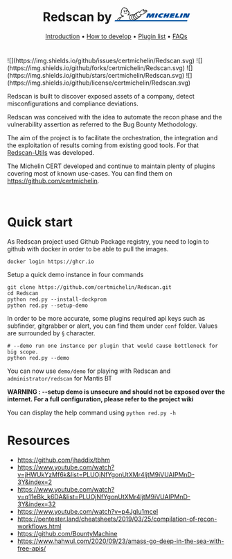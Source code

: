 <h1 align="center">
  Redscan by <a href="https://cert.michelin.com">
  <svg xmlns="http://www.w3.org/2000/svg" width="174" height="32">
    <g fill-rule="nonzero" fill="none">
        <path d="m47.403 29.522.212-.07s.118-.048.165-.048c.706-.236 2.284-1.062 2.873-2.242 1.2-.448 2.072-1.062 2.614-1.793 1.036-.19 1.837-.637 2.284-.873 1.036-.59 1.766-1.157 2.214-1.77.376-.496.612-.873.8-1.275.353-.188.754-.424 1.272-.778 1.813-1.204 2.19-3.422 2.237-3.682 0-.047.023-.118.023-.165h.283c1.813 0 4.192-1.133 5.463-1.77h.024c.188-.094.377-.189.447-.212.424-.19 1.295-.661 2.19-1.251 1.154-.779 1.931-1.487 2.355-2.148.07-.094.118-.212.165-.33l.754-.472a1.5 1.5 0 0 0 .518-.566c.212-.118.376-.213.423-.26.59-.377.848-1.038.636-1.675v-.024c-.188-.566-.706-1.25-1.577-1.463-.307-.66-.966-1.038-1.696-1.038-.165 0-.306.023-.4.047-.047 0-.236.047-1.649.4l-2.096.496a1.983 1.983 0 0 0-.07-1.557c-.283-.59-.871-.968-1.484-.968-.212 0-.424.048-.612.142h-.024c-.07.047-.235.118-3.98 2.549-.046.023-.093.07-.14.094-1.814 1.581-2.473 2.525-2.638 2.761a3.552 3.552 0 0 0-.377.66l-.282-.14a5.75 5.75 0 0 0-2.332-.496c-1.436 0-2.449.566-2.708.731-.141.071-.683.401-1.483 1.039a5.09 5.09 0 0 0-.872.873 5.692 5.692 0 0 0-1.318.448c-.424.213-.824.543-1.272.897l-.023.024c-.071.07-.142.118-.236.188a5.607 5.607 0 0 0-1.154 1.204h-.047c-.07.023-.66.141-1.413.495-.188.095-.377.19-.541.307a8.37 8.37 0 0 0-1.955.354h-.047c-.07-.023-.73-.141-1.53-.141-.354 0-.684.023-.966.07-.189.024-.871.142-1.437.307-.282.071-.965.307-1.766.826-1.719-.401-3.438-.519-4.521-.566 1.036-1.393 1.53-2.997 1.366-4.366-.33-2.596-2.073-4.13-2.708-4.578-1.084-4.531-4.24-6.466-6.83-6.75C24.02.378 23.055 0 21.948 0c-.447 0-.871.047-1.295.165-1.39.378-2.496 1.44-2.708 2.596-1.39 1.156-3.556 3.752-2.944 8.401-.518.708-1.53 2.502-.847 5.24.47 1.863 1.625 3.209 3.367 3.917-1.342.66-2.52 1.44-3.509 2.36-.07.047-.117.117-.164.165-2.332.118-4.451 1.085-6.123 2.808-1.201 1.227-2.025 2.643-2.543 3.894h42.222v-.024z" fill="#1C1C1C"/>
        <path d="M47.309 28.035c-.495.166-1.342.496-2.52.496h-.117c-1.225-.024-2.685-.66-3.721-1.817-1.06-1.156-1.625-2.903-1.46-4.626.165-1.722 1.2-3.162 2.449-3.94.282-.19.589-.33.895-.425.117-.047.259-.095.377-.118-.024.023-.048.07-.071.094-1.272 1.888-1.178 4.319-.565 5.758.33.755.706 1.369 1.154 1.912a5.742 5.742 0 0 0 2.095 1.604 5.75 5.75 0 0 0 2.332.496h.259c-.4.26-.8.472-1.107.566" fill="#FFF"/>
        <path d="M49.876 25.935a5.207 5.207 0 0 1-1.72.307 4.541 4.541 0 0 1-1.836-.401c-1.39-.614-2.143-1.817-2.614-2.88-.47-1.085-.565-3.02.447-4.554.566-.826 1.366-1.321 2.002-1.605-.4 1.204-.589 3.068.73 5.31v.047a6.603 6.603 0 0 0 2.567 2.407c.612.33 1.272.543 1.954.661-.47.283-1.036.52-1.53.708" fill="#FFF"/>
        <path d="M54.821 23.245c-.565.307-1.342.731-2.331.779h-.142c-1.483 0-3.273-.708-4.427-2.573-2.072-3.492.189-5.9.942-6.49.448-.353.895-.707 1.248-.92-.165.472-.235.826-.235.944-.165.873-.024 2.006.377 3.02.518 1.346 1.412 2.432 2.59 3.116.965.566 1.954.85 2.967.85.283 0 .542-.024.754-.048-.495.567-1.249 1.062-1.743 1.322M10.526 29.522c.094-.779.306-1.723.73-2.737.353-.85.777-1.652 1.319-2.384-1.507.307-2.85 1.062-3.98 2.218-.777.78-1.436 1.77-1.978 2.88h3.91v.023zM36.665 29.522c-.259-.236-.47-.448-.66-.637-.894-.92-1.6-2.549-1.813-3.681-.376-1.841-.117-3.635.754-5.31a6.884 6.884 0 0 1 1.013-1.44c-1.955-.354-3.815-.377-4.428-.377a1.44 1.44 0 0 1-.282.377c-.707.614-1.295.755-.871.307.4-.472.376-.967.259-1.085-.095-.095-.26-.024-.354 0-1.153.424-1.365.236-1.13.094a10.132 10.132 0 0 0 1.978-1.558c.871-.99 1.578-2.43 1.413-3.752-.188-1.534-1.06-2.737-1.954-3.469-.095-.07-.165-.141-.212-.165-.024-.024-.048-.047-.071-.047a2.338 2.338 0 0 0-.471-.26c-.236-.07-.165-.236.094-.307-.023-.118-.047-.26-.094-.377-.024-.118-.07-.236-.094-.354-1.036-3.446-3.485-4.909-5.51-5.121h-.071c-.471-.047-.8-.047-.872-.047-.33-.048-.188-.19 0-.26.071-.024.095-.094.071-.141-.235-.354-1.319-.685-2.449-.354a2.907 2.907 0 0 0-1.413.92c-.047.07-.094.165-.141.236 0 .023-.024.047-.024.07-.047.142.118.095.118.095.542-.118.777.024.353.26a9.722 9.722 0 0 0-.895.59 6.761 6.761 0 0 0-1.978 2.43c-.518 1.086-.777 2.36-.73 3.729.024.189.024.566.047.684.024.142.118.283.448.236.447-.047.73-.141.33.19-.165.117-.683.613-.99.99-.612.779-1.083 2.218-.612 4.036.4 1.557 1.366 2.595 2.897 3.091.918.26 3.014.614 4.639.52.165 0 .212.023.188.094-.023.07-.141.118-.306.141-.259.047-.824.142-1.79.236-.212.024-.376.165-.4.26v.023c-.118.425.754.78.848.826.33.095.188.284.047.307-.612.118-1.72-.141-2.308-.189-.4-.023-.706.048-.824.118-1.39.614-2.567 1.393-3.532 2.29a10.077 10.077 0 0 0-2.45 3.54 9.95 9.95 0 0 0-.612 2.265h24.844v-.024z" fill="#FFF"/>
        <path d="M36.877 28.012c.518.543 1.107 1.109 2.049 1.51h4.238a6.658 6.658 0 0 1-3.108-1.959c-.636-.708-1.13-1.58-1.46-2.572a7.76 7.76 0 0 1-.33-3.02 6.412 6.412 0 0 1 1.013-2.88c.377-.613.871-1.132 1.413-1.58-.047 0-.118.023-.165.023 0 0-.73.094-1.248.26-.518.165-2.308.825-3.25 2.666-.965 1.84-.848 3.446-.636 4.484.212 1.062.848 2.43 1.484 3.068M74.037 8.826c-.118.07-.283.165-.424.26v-.024c-.212-.354-.495-.59-.848-.66-.542-.119-1.225.094-2.12.684-1.318.85-3.367 1.345-3.39 1.345a.236.236 0 0 0-.189.306.276.276 0 0 0 .26.213h.07c.094-.024 2.166-.52 3.556-1.416.753-.496 1.342-.708 1.719-.614.188.048.33.142.447.354.165.26.024.402 0 .402-.023 0-.66.424-.942.59a1.423 1.423 0 0 0-.848-.425c-.47-.047-.965.165-1.46.637-1.2 1.133-2.496 1.487-2.52 1.51a.29.29 0 0 0-.188.33c.024.119.142.19.26.19h.07c.047-.024 1.437-.402 2.732-1.629.376-.354.73-.52 1.036-.496.306.024.494.236.541.284a.17.17 0 0 1 0 .212c-.73 1.156-3.273 2.62-4.003 2.926-.541.236-2.708 1.393-4.474 1.77-.188.047-.4.071-.589.095h-.07c-.26 0-1.46.023-1.814-.33-.518-.52-.706-.142-.541.518-.565.354-1.413.85-1.625.992-.589.354-1.342-.048-1.484-.048-.306 0 .424.92 1.036 1.015.66.095 1.884-.684 1.884-.684l.471-.307s-.282 1.793-1.601 2.69c-.824.543-1.177.732-1.484.873-.211.095-.824.425-1.742.425-.66 0-1.437-.165-2.331-.684-2.143-1.275-2.567-3.776-2.379-4.885 0 0 .236-1.652 1.507-2.62.848-.66 1.343-.944 1.343-.944s.8-.519 1.978-.519c.518 0 1.106.095 1.719.378a2.635 2.635 0 0 0-.448.401c-.235.378-.588 1.204-.353 1.204.165 0 .283-.425.848-.708.282-.142 1.601-.92 1.601-.92s.047-.213.118-.331c0 0 .165-.354.494-.85.024-.023.071-.094.142-.212.188-.26.447-.566.753-.85.353-.377.848-.85 1.507-1.44 0 0 3.674-2.383 3.839-2.477.023-.024.07-.024.094-.024.306 0 .753.543.212 1.275-.448.59-.966.99-1.366 1.298a1.775 1.775 0 0 1-.4.236c-.565.188-1.295.637-1.413.731-.118.095-.118.26.023.189.495-.212 1.272-.401 1.413-.448.848-.19 6.994-1.676 7.088-1.7.024 0 .095-.023.142-.023.212 0 .565.07.659.519v.047l-5.628 1.676a.255.255 0 0 0-.165.33c.024.095.118.165.212.189h.118l5.016-1.487c.094-.023.282-.07.659-.189l.047-.023c.118-.024.212-.047.306-.047.518 0 .824.424.919.684.14.094.094.165 0 .236" fill="#FFF"/>
        <path d="M22.112 13.522c-.33.236-.4.401-.447.52-.047.117-.047.235-.024.282a.114.114 0 0 1-.047.142c-.047.024-.094 0-.118 0l-.07-.07c-.095-.213 0-.685.235-.897a.988.988 0 0 1 .33-.213c.047-.023.165-.07.235.024.047.094-.023.165-.094.212m7.724-1.51c-.07.023-.094-.071-.141-.189-.212.283-.683.732-.754.826l-.282.425c-.142.26-.26.495-.448.731-.235.307-.518.59-.848.78-.635.377-1.413.565-2.143.447a4.72 4.72 0 0 1-1.106-.377c-.283-.142-.589-.307-.895-.33-.353 0-.73.023-1.083-.024-.118-.024-.236-.07-.26-.189-.047-.165.071-.354.236-.354.047 0 .118.024.165.024.118 0 .235.023.353.023 1.272.048 2.59-.165 3.791-.542.754-.236 1.484-.543 2.12-.992.259-.188.518-.4.73-.637.023-.047.07-.094.094-.118-.024-.023-.047-.023-.07-.023-.071-.024-.071-.142.046-.166a.45.45 0 0 1 .354.095c.07.07.117.165.141.307.094.094.094.26 0 .283m-1.696 1.085c-1.13.614-2.425.944-3.697 1.11.354.165.707.283 1.084.33a2.91 2.91 0 0 0 1.012-.118c.33-.095.66-.26.942-.472.283-.26.495-.543.66-.85m-7.183-2.737c-.212-.378-.33-.802-.4-1.227-.07-.425-.094-.873 0-1.298.07-.425.259-.803.612-1.039.283-.212.636-.33.99-.33.093 0 .188 0 .282.024.895.188 1.318.92 1.672 1.958.4 1.133.117 2.55-.613 2.856-.188.07-.47.165-.47.165a2.36 2.36 0 0 1-.566.094c-.212 0-.424-.047-.612-.165-.4-.26-.683-.66-.895-1.038m.306-.165c.212.4.471.708.754.873.141.07.282.118.447.118a1.9 1.9 0 0 0 .471-.071c.07-.024.306-.094.424-.142.236-.094.424-.424.518-.85.024-.164.047-.33.047-.495-.047.543-.33.968-.706 1.039-.565.141-1.201-.472-1.413-1.37a3.557 3.557 0 0 1-.07-.683c.117.141.258.212.423.165.212-.047.33-.33.26-.614-.071-.212-.236-.377-.401-.401a.86.86 0 0 1 .447-.33c.424-.095.872.188 1.154.708 0-.024-.023-.048-.023-.071-.283-.567-.777-1.157-1.72-.897-1.247.33-.965 1.959-.824 2.454.047.19.118.378.212.567m4.357-1.77c-.094-.378-.236-.944-.189-1.487.047-.779.448-1.227.919-1.392.589-.19 1.224.118 1.578.566.211.26.4.637.565 1.015.047.118.117.26.165.401.14.425.211.85.188 1.25-.024.237-.047.473-.141.662-.071.212-.212.495-.448.637-.165.094-.353.118-.494.165-.142.023-.283.047-.448.047-.094 0-.188 0-.282-.024H26.963c-.4-.118-.636-.424-.848-.684a3.603 3.603 0 0 1-.376-.731s-.024-.048-.048-.142a.438.438 0 0 1-.047-.165c0-.071 0-.095-.023-.118m.212-1.039c0 .33.047.708.141 1.039.094.33.236.66.424.944.165.236.377.472.683.566h.047c.07.024.141.024.212.024.118 0 .235-.024.377-.047.14-.024.282-.071.423-.142.165-.094.236-.283.307-.448.07-.19.094-.378.117-.567a2.526 2.526 0 0 0-.14-1.015v.048c.187.873-.072 1.652-.59 1.77-.518.118-1.083-.496-1.271-1.346a3.326 3.326 0 0 1-.07-.66c.093.141.258.236.423.188.212-.047.33-.33.259-.59-.07-.236-.259-.4-.447-.4.094-.142.235-.26.4-.284.33-.07.683.142.942.566l-.212-.354c-.188-.26-.471-.519-.8-.59-.048 0-.118-.023-.166-.023-.306 0-.612.141-.777.377-.235.26-.282.614-.282.944" fill="#1C1C1C"/>
        <path d="m95.772 13.947-3.627 9.84h4.757l3.627-9.84h-4.757zm74.248 0-2.472 6.75c.023-.685.165-3.375.259-4.91.023-.637-.094-1.132-.4-1.439-.377-.401-.848-.401-.872-.401h-5.534l-3.626 9.84h4.003l2.567-6.985-.306 6.986h6.735L174 13.947h-3.98zm-83.668 0-3.485 5.286s.212-2.761.283-3.445c.047-.496-.024-1.865-1.248-1.865h-5.51l-3.627 9.841h4.31l2.613-7.127-.541 7.127h3.838l4.71-7.009-2.567 7.009h4.333l3.626-9.84h-6.735v.023zm36.36 0-1.32 3.54h-2.401l1.295-3.54h-4.545l-3.58 9.84h4.522l1.224-3.327h2.402l-1.224 3.328h4.521l3.627-9.841h-4.522zm-15.59.07c-2.873.59-6.782 2.715-6.758 6.585.023 2.242 2.708 3.469 5.816 3.398 1.743-.047 3.391-.354 3.58-.401l1.154-2.974c-1.508.236-2.968.614-4.121.142-2.05-.826-.801-2.973.659-3.634.636-.283 1.507-.567 2.567-.543.424 0 1.507.024 1.907.968l1.437-3.47c-2.473-.613-4.946-.33-6.24-.07zm26.351 2.502h5.44l.965-2.572h-9.914l-3.626 9.84h10.031l.966-2.666h-5.534l.4-1.086h5.181l.895-2.43h-5.18l.376-1.086zm20.063-2.572-3.626 9.84h4.757l3.626-9.84h-4.757zm-6.476 0h-4.639l-3.626 9.84h9.302l1.2-3.28h-4.662l2.425-6.56zM168.254 29.522H.918L0 32h167.36z" fill="#004F9E"/>
    </g>
</svg>
      </a>
</h1>

<p align="center">
  <a href="https://github.com/certmichelin/Redscan/wiki">Introduction</a> •
  <a href="https://github.com/certmichelin/Redscan/wiki/Developers">How to develop</a> •
  <a href="https://github.com/certmichelin/Redscan/wiki/Plugin-List">Plugin list</a> •
  <a href="https://github.com/certmichelin/Redscan/wiki/Troubleshooting">FAQs</a>
</p>

<h1></h1>
![](https://img.shields.io/github/issues/certmichelin/Redscan.svg)
![](https://img.shields.io/github/forks/certmichelin/Redscan.svg)
![](https://img.shields.io/github/stars/certmichelin/Redscan.svg)
![](https://img.shields.io/github/license/certmichelin/Redscan.svg)

Redscan is built to discover exposed assets of a company, detect misconfigurations and compliance deviations.

Redscan was conceived with the idea to automate the recon phase and the vulnerability assertion as referred to the Bug Bounty Methodology. 

The aim of the project is to facilitate the orchestration, the integration and the exploitation of results coming from existing good tools. For that [Redscan-Utils](https://github.com/certmichelin/Redscan-Utils) was developed.

The Michelin CERT developed and continue to maintain plenty of plugins covering most of known use-cases. You can find them on https://github.com/certmichelin.

<br/>

# Quick start

As Redscan project used Github Package registry, you need to login to github with docker in order to be able to pull the images.

```
docker login https://ghcr.io
```

Setup a quick demo instance in four commands

```
git clone https://github.com/certmichelin/Redscan.git
cd Redscan
python red.py --install-dockprom
python red.py --setup-demo
```

In order to be more accurate, some plugins required api keys such as subfinder, gitgrabber or alert, you can find them under `conf` folder. Values are surrounded by `§` character.

```
# --demo run one instance per plugin that would cause bottleneck for big scope.
python red.py --demo
```

You can now use `demo/demo` for playing with Redscan and `administrator/redscan` for Mantis BT

**WARNING : --setup demo is unsecure and should not be exposed over the internet. For a full configuration, please refer to the project wiki**

You can display the help command using `python red.py -h`


# Resources

- https://github.com/jhaddix/tbhm
- https://www.youtube.com/watch?v=jHWUkYzMf6k&list=PLUOjNfYgonUtXMr4ljtM9iVUAIPMnD-3Y&index=2
- https://www.youtube.com/watch?v=q11eBk_k6DA&list=PLUOjNfYgonUtXMr4ljtM9iVUAIPMnD-3Y&index=32
- https://www.youtube.com/watch?v=p4JgIu1mceI
- https://pentester.land/cheatsheets/2019/03/25/compilation-of-recon-workflows.html
- https://github.com/BountyMachine
- https://www.hahwul.com/2020/09/23/amass-go-deep-in-the-sea-with-free-apis/